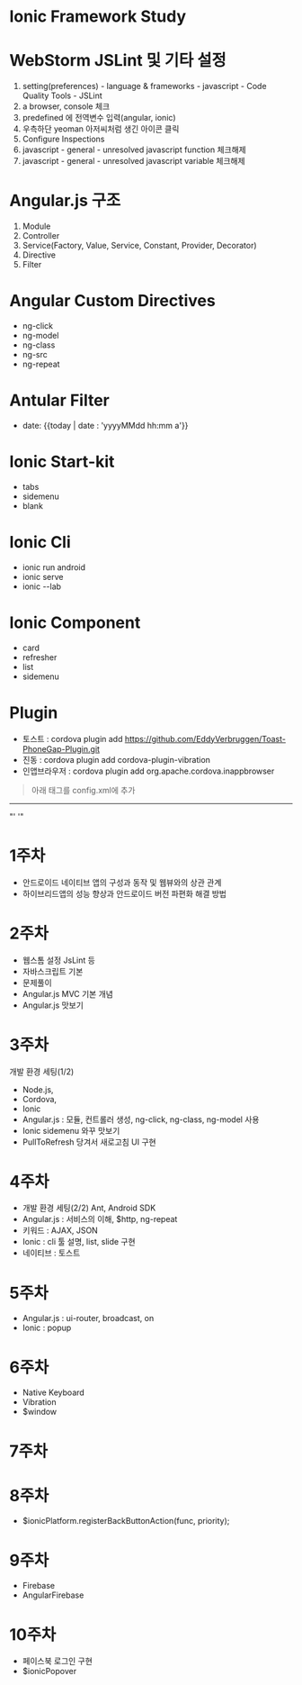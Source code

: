 # Ionic Framework Study

# WebStorm JSLint 및 기타 설정
1. setting(preferences) - language & frameworks - javascript - Code Quality Tools - JSLint
2. a browser, console 체크 
3. predefined 에 전역변수 입력(angular, ionic)
4. 우측하단 yeoman 아저씨처럼 생긴 아이콘 클릭
5. Configure Inspections
6. javascript - general - unresolved javascript function 체크해제
7. javascript - general - unresolved javascript variable 체크해제

# Angular.js 구조
1. Module
2. Controller
3. Service(Factory, Value, Service, Constant, Provider, Decorator)
4. Directive
5. Filter

# Angular Custom Directives
- ng-click
- ng-model
- ng-class
- ng-src
- ng-repeat

# Antular Filter
- date: {{today | date : 'yyyyMMdd hh:mm a'}}

# Ionic Start-kit
- tabs
- sidemenu
- blank

# Ionic Cli
- ionic run android 
- ionic serve
- ionic --lab

# Ionic Component
- card
- refresher
- list
- sidemenu

# Plugin
- 토스트 : cordova plugin add https://github.com/EddyVerbruggen/Toast-PhoneGap-Plugin.git
- 진동 : cordova plugin add cordova-plugin-vibration
- 인앱브라우저 : cordova plugin add org.apache.cordova.inappbrowser
>아래 태그를 config.xml에 추가
----
"'
<access origin="*" />
'"

# 1주차
- 안드로이드 네이티브 앱의 구성과 동작 및 웹뷰와의 상관 관계
- 하이브리드앱의 성능 향상과 안드로이드 버전 파편화 해결 방법

# 2주차
- 웹스톰 설정 JsLint 등
- 자바스크립트 기본 
- 문제풀이
- Angular.js MVC 기본 개념
- Angular.js 맛보기 

# 3주차
개발 환경 세팅(1/2) 
- Node.js, 
- Cordova, 
- Ionic
- Angular.js : 모듈, 컨트롤러 생성, ng-click, ng-class, ng-model 사용
- Ionic sidemenu 와꾸 맛보기
- PullToRefresh 당겨서 새로고침 UI 구현

# 4주차
- 개발 환경 세팅(2/2) Ant, Android SDK
- Angular.js : 서비스의 이해, $http, ng-repeat
- 키워드 : AJAX, JSON
- Ionic : cli 툴 설명,  list, slide 구현
- 네이티브 : 토스트

# 5주차
- Angular.js : ui-router, broadcast, on
- Ionic : popup

# 6주차
- Native Keyboard
- Vibration
- $window

# 7주차

# 8주차
- $ionicPlatform.registerBackButtonAction(func, priority);

# 9주차
- Firebase
- AngularFirebase

# 10주차
- 페이스북 로그인 구현
- $ionicPopover

